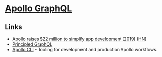 # [Apollo GraphQL](https://www.apollographql.com/)

## Links

- [Apollo raises \$22 million to simplify app development (2019)](https://blog.apollographql.com/apollo-raises-22-million-to-simplify-app-development-ee30502c81b3) ([HN](https://news.ycombinator.com/item?id=20164531))
- [Principled GraphQL](https://principledgraphql.com/)
- [Apollo CLI](https://github.com/apollographql/apollo-tooling) - Tooling for development and production Apollo workflows.
